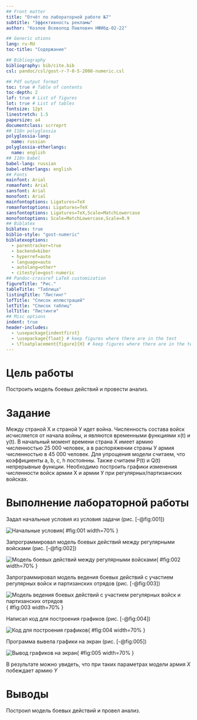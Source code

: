 ```yaml
---
## Front matter
title: "Отчёт по лабораторной работе №7"
subtitle: "Эффективность рекламы"
author: "Козлов Всеволод Павлович НФИбд-02-22"

## Generic otions
lang: ru-RU
toc-title: "Содержание"

## Bibliography
bibliography: bib/cite.bib
csl: pandoc/csl/gost-r-7-0-5-2008-numeric.csl

## Pdf output format
toc: true # Table of contents
toc-depth: 2
lof: true # List of figures
lot: true # List of tables
fontsize: 12pt
linestretch: 1.5
papersize: a4
documentclass: scrreprt
## I18n polyglossia
polyglossia-lang:
  name: russian
polyglossia-otherlangs:
  name: english
## I18n babel
babel-lang: russian
babel-otherlangs: english
## Fonts
mainfont: Arial
romanfont: Arial
sansfont: Arial
monofont: Arial
mainfontoptions: Ligatures=TeX
romanfontoptions: Ligatures=TeX
sansfontoptions: Ligatures=TeX,Scale=MatchLowercase
monofontoptions: Scale=MatchLowercase,Scale=0.9
## Biblatex
biblatex: true
biblio-style: "gost-numeric"
biblatexoptions:
  - parentracker=true
  - backend=biber
  - hyperref=auto
  - language=auto
  - autolang=other*
  - citestyle=gost-numeric
## Pandoc-crossref LaTeX customization
figureTitle: "Рис."
tableTitle: "Таблица"
listingTitle: "Листинг"
lofTitle: "Список иллюстраций"
lotTitle: "Список таблиц"
lolTitle: "Листинги"
## Misc options
indent: true
header-includes:
  - \usepackage{indentfirst}
  - \usepackage{float} # keep figures where there are in the text
  - \floatplacement{figure}{H} # keep figures where there are in the text
---
```


# Цель работы

Построить модель боевых действий и провести анализ.

# Задание

Между страной Х и страной У идет война. Численность состава войск
исчисляется от начала войны, и являются временными функциями x(t) и y(t). В
начальный момент времени страна Х имеет армию численностью 25 000 человек, а
в распоряжении страны У армия численностью в 45 000 человек. Для упрощения
модели считаем, что коэффициенты a, b, c, h постоянны. Также считаем P(t) и Q(t) непрерывные функции.
Необходимо построить графики изменения численности войск армии Х и армии У при регулярных/партизанских войсках.

# Выполнение лабораторной работы

Задал начальные условия из условия задачи (рис. [-@fig:001])

![Начальные условия](image/1.png){ #fig:001 width=70% }

Запрограммировал модель боевых действий между регулярными войсками (рис. [-@fig:002])

![Модель боевых действий между регулярными войсками](image/2.png){ #fig:002 width=70% }

Запрограммировал модель ведения боевых действий с участием регулярных войск и партизанских отрядов  (рис. [-@fig:003])

![Модель ведения боевых действий с участием регулярных войск и партизанских отрядов](image/3.png){ #fig:003 width=70% }

Написал код для построения графиков (рис. [-@fig:004])

![Код для построения графиков](image/4.png){ #fig:004 width=70% }

Программа вывела графики на экран (рис. [-@fig:005])

![Вывод графиков на экран](image/5.png){ #fig:005 width=70% }

В результате можно увидеть, что при таких параметрах модели армия $X$ побеждает армию $Y$

# Выводы

Построил модель боевых действий и провел анализ.